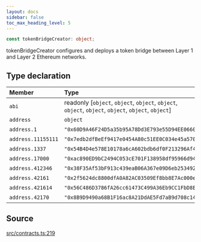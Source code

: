 ```yaml
---
layout: docs
sidebar: false
toc_max_heading_level: 5
---
```


```ts
const tokenBridgeCreator: object;
```

tokenBridgeCreator configures and deploys a token bridge between Layer 1 and
Layer 2 Ethereum networks.

## Type declaration

| Member             | Type                                                                                                | Value                                        |
| :----------------- | :-------------------------------------------------------------------------------------------------- | :------------------------------------------- |
| `abi`              | readonly [`object`, `object`, `object`, `object`, `object`, `object`, `object`, `object`, `object`] | tokenBridgeCreatorABI                        |
| `address`          | `object`                                                                                            | tokenBridgeCreatorAddress                    |
| `address.1`        | `"0x60D9A46F24D5a35b95A78Dd3E793e55D94EE0660"`                                                      | '0x60D9A46F24D5a35b95A78Dd3E793e55D94EE0660' |
| `address.11155111` | `"0x7edb2dfBeEf9417e0454A80c51EE0C034e45a570"`                                                      | '0x7edb2dfBeEf9417e0454A80c51EE0C034e45a570' |
| `address.1337`     | `"0x54B4D4e578E10178a6cA602bdb6df0F213296Af4"`                                                      | '0x54B4D4e578E10178a6cA602bdb6df0F213296Af4' |
| `address.17000`    | `"0xac890ED9bC2494C053cE701F138958df95966d94"`                                                      | '0xac890ED9bC2494C053cE701F138958df95966d94' |
| `address.412346`   | `"0x38F35Af53bF913c439eaB06A367e09D6eb253492"`                                                      | '0x38F35Af53bF913c439eaB06A367e09D6eb253492' |
| `address.42161`    | `"0x2f5624dc8800dfA0A82AC03509Ef8bb8E7Ac000e"`                                                      | '0x2f5624dc8800dfA0A82AC03509Ef8bb8E7Ac000e' |
| `address.421614`   | `"0x56C486D3786fA26cc61473C499A36Eb9CC1FbD8E"`                                                      | '0x56C486D3786fA26cc61473C499A36Eb9CC1FbD8E' |
| `address.42170`    | `"0x8B9D9490a68B1F16ac8A21DdAE5Fd7aB9d708c14"`                                                      | '0x8B9D9490a68B1F16ac8A21DdAE5Fd7aB9d708c14' |

## Source

[src/contracts.ts:219](https://github.com/OffchainLabs/arbitrum-orbit-sdk/blob/9d5595a042e42f7d6b9af10a84816c98ea30f330/src/contracts.ts#L219)
